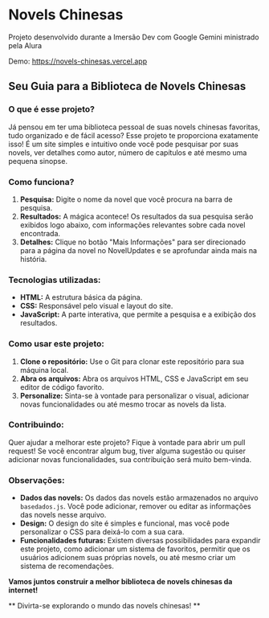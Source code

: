 # Novels Chinesas
Projeto desenvolvido durante a Imersão Dev com Google Gemini ministrado pela Alura

Demo: https://novels-chinesas.vercel.app

## **Seu Guia para a Biblioteca de Novels Chinesas**

### **O que é esse projeto?**

Já pensou em ter uma biblioteca pessoal de suas novels chinesas favoritas, tudo organizado e de fácil acesso? Esse projeto te proporciona exatamente isso! É um site simples e intuitivo onde você pode pesquisar por suas novels, ver detalhes como autor, número de capítulos e até mesmo uma pequena sinopse.

### **Como funciona?**

1. **Pesquisa:** Digite o nome da novel que você procura na barra de pesquisa.
2. **Resultados:** A mágica acontece! Os resultados da sua pesquisa serão exibidos logo abaixo, com informações relevantes sobre cada novel encontrada.
3. **Detalhes:** Clique no botão "Mais Informações" para ser direcionado para a página da novel no NovelUpdates e se aprofundar ainda mais na história.

### **Tecnologias utilizadas:**

* **HTML:** A estrutura básica da página.
* **CSS:** Responsável pelo visual e layout do site.
* **JavaScript:** A parte interativa, que permite a pesquisa e a exibição dos resultados.

### **Como usar este projeto:**

1. **Clone o repositório:** Use o Git para clonar este repositório para sua máquina local.
2. **Abra os arquivos:** Abra os arquivos HTML, CSS e JavaScript em seu editor de código favorito.
3. **Personalize:** Sinta-se à vontade para personalizar o visual, adicionar novas funcionalidades ou até mesmo trocar as novels da lista.

### **Contribuindo:**

Quer ajudar a melhorar este projeto? Fique à vontade para abrir um pull request! Se você encontrar algum bug, tiver alguma sugestão ou quiser adicionar novas funcionalidades, sua contribuição será muito bem-vinda.

### **Observações:**

* **Dados das novels:** Os dados das novels estão armazenados no arquivo `basedados.js`. Você pode adicionar, remover ou editar as informações das novels nesse arquivo.
* **Design:** O design do site é simples e funcional, mas você pode personalizar o CSS para deixá-lo com a sua cara.
* **Funcionalidades futuras:** Existem diversas possibilidades para expandir este projeto, como adicionar um sistema de favoritos, permitir que os usuários adicionem suas próprias novels, ou até mesmo criar um sistema de recomendações.

**Vamos juntos construir a melhor biblioteca de novels chinesas da internet!**

** Divirta-se explorando o mundo das novels chinesas! **
